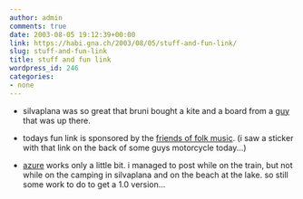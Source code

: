 ```yaml
---
author: admin
comments: true
date: 2003-08-05 19:12:39+00:00
link: https://habi.gna.ch/2003/08/05/stuff-and-fun-link/
slug: stuff-and-fun-link
title: stuff and fun link
wordpress_id: 246
categories:
- none
---
```


  * silvaplana was so great that bruni bought a kite and a board from a [guy](http://kitesurfshop.ch/) that was up there.
  * todays fun link is sponsored by the [friends of folk music](http://volksmusikfreunde.ch/). (i saw a sticker with that link on the back of some guys motorcycle today...)

  * [azure](http://web.vee.net/projects/azure/) works only a little bit. i managed to post while on the train, but not while on the camping in silvaplana and on the beach at the lake. so still some work to do to get a 1.0 version...
